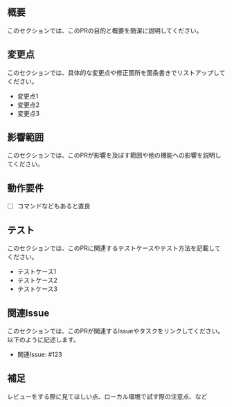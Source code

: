 ## 概要
このセクションでは、このPRの目的と概要を簡潔に説明してください。


## 変更点
このセクションでは、具体的な変更点や修正箇所を箇条書きでリストアップしてください。
- 変更点1
- 変更点2
- 変更点3


## 影響範囲
このセクションでは、このPRが影響を及ぼす範囲や他の機能への影響を説明してください。


## 動作要件
<!-- 動作に必要な 環境変数 / 依存関係 / DBの更新 など -->
- [ ] コマンドなどもあると直良


## テスト
このセクションでは、このPRに関連するテストケースやテスト方法を記載してください。
- テストケース1
- テストケース2
- テストケース3


## 関連Issue
このセクションでは、このPRが関連するIssueやタスクをリンクしてください。以下のように記述します。
- 関連Issue: #123


## 補足
レビューをする際に見てほしい点、ローカル環境で試す際の注意点、など

